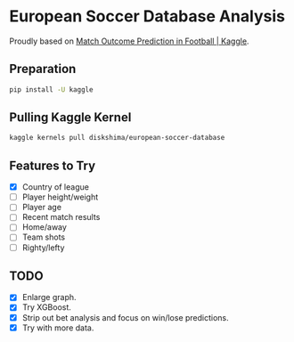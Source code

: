 # European Soccer Database Analysis

Proudly based on [Match Outcome Prediction in Football | Kaggle](https://www.kaggle.com/airback/match-outcome-prediction-in-football).

## Preparation

```bash
pip install -U kaggle
```

## Pulling Kaggle Kernel

```bash
kaggle kernels pull diskshima/european-soccer-database
```

## Features to Try
- [x] Country of league
- [ ] Player height/weight
- [ ] Player age
- [ ] Recent match results
- [ ] Home/away
- [ ] Team shots
- [ ] Righty/lefty

## TODO
-[x] Enlarge graph.
-[x] Try XGBoost.
-[x] Strip out bet analysis and focus on win/lose predictions.
-[x] Try with more data.
